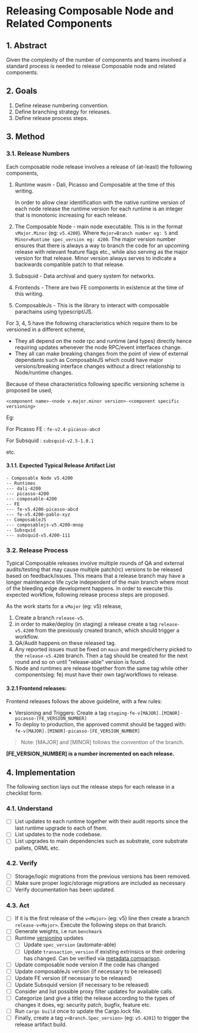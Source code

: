 # Releasing Composable Node and Related Components

## 1. Abstract

Given the complexity of the number of components and teams involved a standard process is needed to release Composable node and related components.

## 2. Goals

1. Define release numbering convention.
2. Define branching strategy for releases.
3. Define release process steps.

## 3. Method

### 3.1. Release Numbers

Each composable node release involves a release of (at-least) the following components,

1. Runtime wasm - Dali, Picasso and Composable at the time of this writing.

    In order to allow clear identification with the native runtime version of each node release the runtime version for each runtime is an integer that is monotonic increasing for each release.
2. The Composable Node - main node executable.
   This is in the format `vMajor.Minor` (eg: `v5.4200`). Where `Major=Branch number eg: 5` and `Minor=Runtime spec_version eg: 4200`. The major version number ensures that there is always a way to branch the code for an upcoming release with relevant feature flags etc., while also serving as the major version for that release. Minor version always serves to indicate a backwards compatible patch to that release.
3. Subsquid - Data archival and query system for networks.
4. Frontends - There are two FE components in existence at the time of this writing.
5. ComposableJs - This is the library to interact with composable parachains using typescript/JS.

For 3, 4, 5 have the following characteristics which require them to be versioned in a different scheme,
- They all depend on the node rpc and runtime (and types) directly hence requiring updates whenever the node RPC/event interfaces change.
- They all can make breaking changes from the point of view of external dependants such as ComposableJS which could have major versions/breaking interface changes without a direct relationship to Node/runtime changes.

Because of these characteristics following specific versioning scheme is proposed be used,

`<component name>-<node v.major.minor version>-<component specific versioning>`

Eg: 

For Picasso FE : `fe-v2.4-picasso-abcd`

For Subsquid : `subsquid-v2.5-1.0.1`

etc.

#### 3.1.1. Expected Typical Release Artifact List 

```
- Composable Node v5.4200
-- Runtimes
--- dali-4200
--- picasso-4200
--- composable-4200
-- FE
--- fe-v5.4200-picasso-abcd
--- fe-v5.4200-pablo-xyz
-- ComposableJS
--- composablejs-v5.4200-mnop
-- Subsquid
--- subsquid-v5.4200-111
```

### 3.2. Release Process

Typical Composable releases involve multiple rounds of QA and external audits/testing that may cause multiple patch(rc) versions to be released based on feedback/issues. This means that a release branch may have a longer maintenance life cycle independent of the main branch where most of the bleeding edge development happens. In order to execute this expected workflow, following release process steps are proposed.

As the work starts for a `vMajor` (eg: v5) release,

1. Create a branch `release-v5`.
2. in order to make/deploy (in staging) a release create a tag `release-v5.4200` from the previously created branch, which should trigger a workflow.
3. QA/Audit happens on these released tag.
4. Any reported issues must be fixed on `main` and merged/cherry picked to the `release-v5.4200` branch. Then a tag should be created for the next round and so on until "release-able" version is found.
5. Node and runtimes are release together from the same tag while other components(eg: fe) must have their own tag/workflows to release.

#### 3.2.1 Frontend releases:
Frontend releases follows the above guideline, with a few rules:
- Versioning and Triggers:
Create a tag `staging-fe-v[MAJOR].[MINOR]-picasso-[FE_VERSION_NUMBER]`
- To deploy to production, the approved commit should be tagged with: `fe-v[MAJOR].[MINOR]-picasso-[FE_VERSION_NUMBER]`

> Note: [MAJOR] and [MINOR] follows the convention of the branch.

**[FE_VERSION_NUMBER] is a number incremented on each release.**

## 4. Implementation

The following section lays out the release steps for each release in a checklist form.

### 4.1. Understand

- [ ] List updates to each runtime together with their audit reports since the last runtime upgrade to each of them.
- [ ] List updates to the node codebase.
- [ ] List upgrades to main dependencies such as substrate, core substrate pallets, ORML etc.

### 4.2. Verify

- [ ] Storage/logic migrations from the previous versions has been removed.
- [ ] Make sure proper logic/storage migrations are included as necessary
- [ ] Verify documentation has been updated.

### 4.3. Act

- [ ] If it is the first release of the `v<Major>` (eg: v5) line then create a branch `release-v<Major>`. Execute the following steps on that branch.
- [ ] Generate weights, i.e run `benchmark`
- [ ] Runtime [versioning](https://docs.substrate.io/build/upgrade-the-runtime/) updates
   - [ ] Update `spec_version` (automate-able)
   - [ ] Update `transaction_version` if existing extrinsics or their ordering has changed. Can be verified via [metadata comparison](https://github.com/paritytech/polkadot/blob/master/doc/release-checklist.md#extrinsic-ordering).
- [ ] Update composable node version if the code has changed
- [ ] Update composableJs version (if necessary to be released)
- [ ] Update FE version (if necessary to be released)
- [ ] Update Subsquid version (if necessary to be released)
- [ ] Consider and list possible proxy filter updates for available calls.
- [ ] Categorize (and give a title) the release according to the types of changes it does, eg: security patch, bugfix, feature etc.
- [ ] Run `cargo build` once to update the Cargo.lock file.
- [ ] Finally, create a tag `v<Branch.Spec_version>` (eg: `v5.4201`) to trigger the release artifact build.
